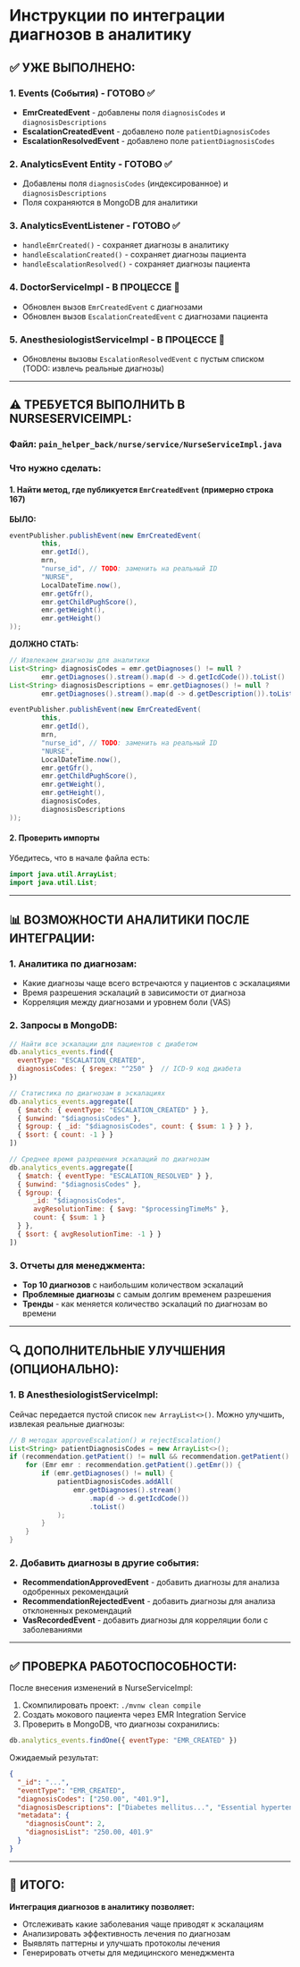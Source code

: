 # Инструкции по интеграции диагнозов в аналитику

## ✅ УЖЕ ВЫПОЛНЕНО:

### 1. Events (События) - ГОТОВО ✅
- **EmrCreatedEvent** - добавлены поля `diagnosisCodes` и `diagnosisDescriptions`
- **EscalationCreatedEvent** - добавлено поле `patientDiagnosisCodes`
- **EscalationResolvedEvent** - добавлено поле `patientDiagnosisCodes`

### 2. AnalyticsEvent Entity - ГОТОВО ✅
- Добавлены поля `diagnosisCodes` (индексированное) и `diagnosisDescriptions`
- Поля сохраняются в MongoDB для аналитики

### 3. AnalyticsEventListener - ГОТОВО ✅
- `handleEmrCreated()` - сохраняет диагнозы в аналитику
- `handleEscalationCreated()` - сохраняет диагнозы пациента
- `handleEscalationResolved()` - сохраняет диагнозы пациента

### 4. DoctorServiceImpl - В ПРОЦЕССЕ 🔧
- Обновлен вызов `EmrCreatedEvent` с диагнозами
- Обновлен вызов `EscalationCreatedEvent` с диагнозами пациента

### 5. AnesthesiologistServiceImpl - В ПРОЦЕССЕ 🔧
- Обновлены вызовы `EscalationResolvedEvent` с пустым списком (TODO: извлечь реальные диагнозы)

---

## ⚠️ ТРЕБУЕТСЯ ВЫПОЛНИТЬ В NURSESERVICEIMPL:

### Файл: `pain_helper_back/nurse/service/NurseServiceImpl.java`

### Что нужно сделать:

#### 1. Найти метод, где публикуется `EmrCreatedEvent` (примерно строка 167)

**БЫЛО:**
```java
eventPublisher.publishEvent(new EmrCreatedEvent(
        this,
        emr.getId(),
        mrn,
        "nurse_id", // TODO: заменить на реальный ID
        "NURSE",
        LocalDateTime.now(),
        emr.getGfr(),
        emr.getChildPughScore(),
        emr.getWeight(),
        emr.getHeight()
));
```

**ДОЛЖНО СТАТЬ:**
```java
// Извлекаем диагнозы для аналитики
List<String> diagnosisCodes = emr.getDiagnoses() != null ? 
        emr.getDiagnoses().stream().map(d -> d.getIcdCode()).toList() : new ArrayList<>();
List<String> diagnosisDescriptions = emr.getDiagnoses() != null ? 
        emr.getDiagnoses().stream().map(d -> d.getDescription()).toList() : new ArrayList<>();

eventPublisher.publishEvent(new EmrCreatedEvent(
        this,
        emr.getId(),
        mrn,
        "nurse_id", // TODO: заменить на реальный ID
        "NURSE",
        LocalDateTime.now(),
        emr.getGfr(),
        emr.getChildPughScore(),
        emr.getWeight(),
        emr.getHeight(),
        diagnosisCodes,
        diagnosisDescriptions
));
```

#### 2. Проверить импорты

Убедитесь, что в начале файла есть:
```java
import java.util.ArrayList;
import java.util.List;
```

---

## 📊 ВОЗМОЖНОСТИ АНАЛИТИКИ ПОСЛЕ ИНТЕГРАЦИИ:

### 1. Аналитика по диагнозам:
- Какие диагнозы чаще всего встречаются у пациентов с эскалациями
- Время разрешения эскалаций в зависимости от диагноза
- Корреляция между диагнозами и уровнем боли (VAS)

### 2. Запросы в MongoDB:
```javascript
// Найти все эскалации для пациентов с диабетом
db.analytics_events.find({
  eventType: "ESCALATION_CREATED",
  diagnosisCodes: { $regex: "^250" }  // ICD-9 код диабета
})

// Статистика по диагнозам в эскалациях
db.analytics_events.aggregate([
  { $match: { eventType: "ESCALATION_CREATED" } },
  { $unwind: "$diagnosisCodes" },
  { $group: { _id: "$diagnosisCodes", count: { $sum: 1 } } },
  { $sort: { count: -1 } }
])

// Среднее время разрешения эскалаций по диагнозам
db.analytics_events.aggregate([
  { $match: { eventType: "ESCALATION_RESOLVED" } },
  { $unwind: "$diagnosisCodes" },
  { $group: { 
      _id: "$diagnosisCodes", 
      avgResolutionTime: { $avg: "$processingTimeMs" },
      count: { $sum: 1 }
  } },
  { $sort: { avgResolutionTime: -1 } }
])
```

### 3. Отчеты для менеджмента:
- **Top 10 диагнозов** с наибольшим количеством эскалаций
- **Проблемные диагнозы** с самым долгим временем разрешения
- **Тренды** - как меняется количество эскалаций по диагнозам во времени

---

## 🔍 ДОПОЛНИТЕЛЬНЫЕ УЛУЧШЕНИЯ (ОПЦИОНАЛЬНО):

### 1. В AnesthesiologistServiceImpl:
Сейчас передается пустой список `new ArrayList<>()`. Можно улучшить, извлекая реальные диагнозы:

```java
// В методах approveEscalation() и rejectEscalation()
List<String> patientDiagnosisCodes = new ArrayList<>();
if (recommendation.getPatient() != null && recommendation.getPatient().getEmr() != null) {
    for (Emr emr : recommendation.getPatient().getEmr()) {
        if (emr.getDiagnoses() != null) {
            patientDiagnosisCodes.addAll(
                emr.getDiagnoses().stream()
                    .map(d -> d.getIcdCode())
                    .toList()
            );
        }
    }
}
```

### 2. Добавить диагнозы в другие события:
- **RecommendationApprovedEvent** - добавить диагнозы для анализа одобренных рекомендаций
- **RecommendationRejectedEvent** - добавить диагнозы для анализа отклоненных рекомендаций
- **VasRecordedEvent** - добавить диагнозы для корреляции боли с заболеваниями

---

## ✅ ПРОВЕРКА РАБОТОСПОСОБНОСТИ:

После внесения изменений в NurseServiceImpl:

1. Скомпилировать проект: `./mvnw clean compile`
2. Создать мокового пациента через EMR Integration Service
3. Проверить в MongoDB, что диагнозы сохранились:
```javascript
db.analytics_events.findOne({ eventType: "EMR_CREATED" })
```

Ожидаемый результат:
```json
{
  "_id": "...",
  "eventType": "EMR_CREATED",
  "diagnosisCodes": ["250.00", "401.9"],
  "diagnosisDescriptions": ["Diabetes mellitus...", "Essential hypertension..."],
  "metadata": {
    "diagnosisCount": 2,
    "diagnosisList": "250.00, 401.9"
  }
}
```

---

## 📝 ИТОГО:

**Интеграция диагнозов в аналитику позволяет:**
- Отслеживать какие заболевания чаще приводят к эскалациям
- Анализировать эффективность лечения по диагнозам
- Выявлять паттерны и улучшать протоколы лечения
- Генерировать отчеты для медицинского менеджмента
